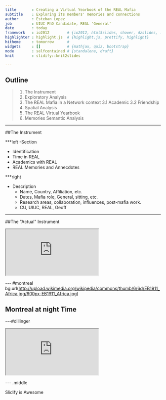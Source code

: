 ```yaml
---
title       : Creating a Virtual Yearbook of the REAL Mafia
subtitle    : Exploring its members' memories and connections
author      : Esteban Lopez
job         : UIUC PhD Candidate, REAL 'General'
date        : today
framework   : io2012        # {io2012, html5slides, shower, dzslides, ...}
highlighter : highlight.js  # {highlight.js, prettify, highlight}
hitheme     : tomorrow      # 
widgets     : []            # {mathjax, quiz, bootstrap}
mode        : selfcontained # {standalone, draft}
knit        : slidify::knit2slides

---
```


## Outline

>1. The Instrument
>2. Exploratory Analysis
>3. The REAL Mafia in a Network context
  3.1 Academic
  3.2 Friendship
>4. Spatial Analysis
>5. The REAL Virtual Yearbook
>6. Memories Semantic Analysis
  
---
##The Instrument

***left
-Section
  - Identification
  - Time in REAL
  - Academics with REAL
  - REAL Memories and Annecdotes
  
***right
- Description
  - Name, Country, Affiliation, etc.
  - Dates, Mafia role, General, sitting, etc.
  - Research areas, collaboration, influences, post-mafia work.
  - CU, UIUC, REAL, Geoff

---
##The "Actual" Instrument

<iframe src="https://docs.google.com/forms/d/1B3qXUtLhqH7JSpo1zLH0DZeEzPPt0YIXEMp48NUA0eI/edit" heingt='600px'></iframe>

--- #montreal bg:url(http://upload.wikimedia.org/wikipedia/commons/thumb/6/6d/EB1911_Africa.jpg/600px-EB1911_Africa.jpg)
## Montreal at night Time

---#dillinger

<iframe src="http://www.real.illinois.edu/networksVis/REALAcademicNet2/network/index.html#" heingt='600px'></iframe>

--- .middle

Slidify is Awesome
